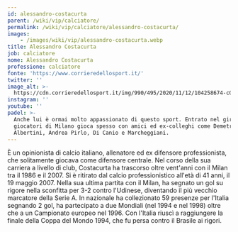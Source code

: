 ```yaml
---
id: alessandro-costacurta
parent: /wiki/vip/calciatore/
permalink: /wiki/vip/calciatore/alessandro-costacurta/
images:
    - /images/wiki/vip/alessandro-costacurta.webp
title: Alessandro Costacurta
job: calciatore
nome: Alessandro Costacurta
professione: calciatore
fonte: 'https://www.corrieredellosport.it/'
twitter: ''
image_alt: >-
  https://cdn.corrieredellosport.it/img/990/495/2020/11/12/104258674-c08a454c-931e-4381-b36f-b6cadd32d4c5.jpg
instagram: ''
youtube: ''
padel: >-
  Anche lui è ormai molto appassionato di questo sport. Entrato nel giro dei
  giocatori di Milano gioca spesso con amici ed ex-colleghi come Demetrio
  Albertini, Andrea Pirlo, Di Canio e Marcheggiani.
---
```

È un opinionista di calcio italiano, allenatore ed ex difensore professionista, che solitamente giocava come difensore centrale. Nel corso della sua carriera a livello di club, Costacurta ha trascorso oltre vent'anni con il Milan tra il 1986 e il 2007. Si è ritirato dal calcio professionistico all'età di 41 anni, il 19 maggio 2007. Nella sua ultima partita con il Milan, ha segnato un gol su rigore nella sconfitta per 3-2 contro l'Udinese, diventando il più vecchio marcatore della Serie A. In nazionale ha collezionato 59 presenze per l'Italia segnando 2 gol, ha partecipato a due Mondiali (nel 1994 e nel 1998) oltre che a un Campionato europeo nel 1996. Con l'Italia riuscì a raggiungere la finale della Coppa del Mondo 1994, che fu persa contro il Brasile ai rigori.